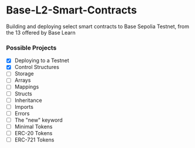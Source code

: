 # Base-L2-Smart-Contracts
Building and deploying select smart contracts to Base Sepolia Testnet, from the 13 offered by Base Learn

### Possible Projects
- [x] Deploying to a Testnet
- [x] Control Structures
- [ ] Storage
- [ ] Arrays
- [ ] Mappings
- [ ] Structs
- [ ] Inheritance
- [ ] Imports
- [ ] Errors
- [ ] The "new" keyword
- [ ] Minimal Tokens
- [ ] ERC-20 Tokens
- [ ] ERC-721 Tokens
